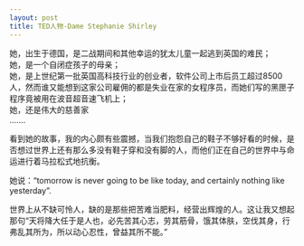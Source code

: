 ```yaml
---
layout: post
title: TED人物-Dame Stephanie Shirley
---
```


她，出生于德国，是二战期间和其他幸运的犹太儿童一起逃到英国的难民；  
她，是一个自闭症孩子的母亲；   
她，是上世纪第一批英国高科技行业的创业者，软件公司上市后员工超过8500人，然而谁又能想到这家公司雇佣的都是失业在家的女程序员，而她们写的黑匣子程序竟被用在波音超音速飞机上；    
她，还是伟大的慈善家    
.......

看到她的故事，我的内心颇有些震撼，当我们抱怨自己的鞋子不够好看的时候，是否想过世界上还有那么多没有鞋子穿和没有脚的人，而他们正在自己的世界中与命运进行着马拉松式地抗衡。

她说：“tomorrow is never going to be like today, and certainly nothing like yesterday”.

世界上从不缺可怜人，缺的是那些把苦难当肥料，经营出辉煌的人。这让我又想起那句“天将降大任于是人也，必先苦其心志，劳其筋骨，饿其体肤，空伐其身，行弗乱其所为，所以动心忍性，曾益其所不能。”